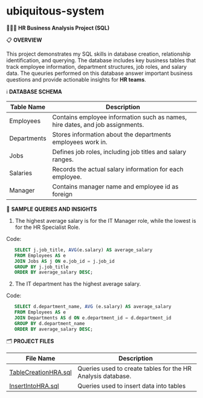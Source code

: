 # ubiquitous-system
👩🏾‍💻 **HR Business Analysis Project (SQL)**

📋 **OVERVIEW**

This project demonstrates my SQL skills in database creation, relationship identification, and querying. The database includes key business tables that track employee information, department structures, job roles, and salary data. The queuries performed on this database answer important business questions and provide actionable insights for **HR teams**.

ℹ️ **DATABASE SCHEMA**

|Table Name |  Description|
|-----------|---------------------------------------------------------------------------------|
|Employees  |  Contains employee information such as names, hire dates, and job assignments.  |
|Departments|  Stores information about the departments employees work in.|
|Jobs       |  Defines job roles, including job titles and salary ranges.|
|Salaries   |  Records the actual salary information for each employee.|
|Manager    |  Contains manager name and employee id as foreign

🔎 **SAMPLE QUERIES AND INSIGHTS**

1. The highest average salary is for the IT Manager role, while the lowest is for the HR Specialist Role.

Code:
```sql
   SELECT j.job_title, AVG(e.salary) AS average_salary
   FROM Employees AS e
   JOIN Jobs AS j ON e.job_id = j.job_id
   GROUP BY j.job_title
   ORDER BY average_salary DESC;
```
   
2. The IT department has the highest average salary.

Code:
```sql
   SELECT d.department_name, AVG (e.salary) AS average_salary
   FROM Employees AS e
   JOIN Departments AS d ON e.department_id = d.department_id
   GROUP BY d.department_name
   ORDER BY average_salary DESC;
```

  🗂️ **PROJECT FILES**
  
  |File Name | Description|
  |-----------|--------------------------------------------------------------------------------|
  |[TableCreationHRA.sql](./TableCreationHRA.sql)| Queries used to create tables for the HR Analysis database.|
  |[InsertIntoHRA.sql](./InsertIntoHRA.sql)| Queries used to insert data into tables|
  

